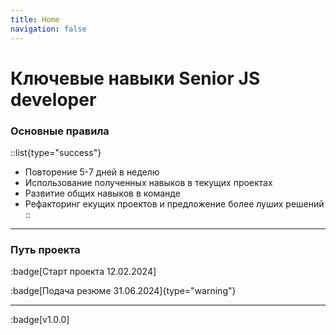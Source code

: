 ```yaml
---
title: Home
navigation: false
---
```


# Ключевые навыки Senior JS developer

### Основные правила

::list{type="success"}
- Повторение 5-7 дней в неделю
- Использование полученных навыков в текущих проектах
- Развитие общих навыков в команде
- Рефакторинг екущих проектов и предложение более луших решений
::

----

### Путь проекта

:badge[Старт проекта 12.02.2024]

:badge[Подача резюме 31.06.2024]{type="warning"}

----

:badge[v1.0.0]